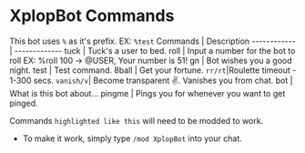 # XplopBot Commands
This bot uses `%` as it's prefix.
EX: `%test`
Commands | Description
------------ | -------------
tuck | Tuck's a user to bed.
roll | Input a number for the bot to roll EX: %roll 100 -> @USER, Your number is 51!
gn | Bot wishes you a good night.
test | Test command.
8ball | Get your fortune.
`rr/rt`|Roulette timeout - 1-300 secs.
`vanish/v`| Become transparent ✌. Vanishes you from chat.
bot | What is this bot about...
pingme | Pings you for whenever you want to get pinged.

Commands `highlighted like this` will need to be modded to work.
* To make it work, simply type `/mod XplopBot` into your chat.

